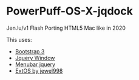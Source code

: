 # PowerPuff-OS-X-jqdock
Jen.lu/v1 Flash Porting HTML5 Mac like in 2020

This uses:

* [Bootstrap 3](https://getbootstrap.com/docs/3.3/)
* [Jquery Window](http://fstoke.me/jquery/window/)
* [Menubar jquery](https://www.script-tutorials.com/click-action-css3-dropdown-menu-with-jquery/)
* [ExtOS by jewel998](https://github.com/jewel998/extOS)
